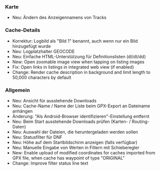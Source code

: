 
### Karte
- Neu: Ändern des Anzeigennamens von Tracks

### Cache-Details
- Korrektur: Logbild als "Bild 1" benannt, auch wenn nur ein Bild hinzugefügt wurde
- Neu: Logplatzhalter GEOCODE
- Neu: Einfache HTML-Unterstützung für Definitionslisten (dl/dt/dd)
- New: Open zoomable image view when tapping on listing images
- Fix: Open links in listings in integrated web view (if enabled)
- Change: Render cache description in background and limit length to 50,000 characters by default

### Allgemein
- Neu: Ansicht für ausstehende Downloads
- Neu: Cache-Name / Name der Liste beim GPX-Export an Dateiname anhängen
- Änderung: "Als Android-Browser identifizieren"-Einstellung entfernt
- Neu: Beim Start ausstehende Downloads prüfen (Karten- / Routing-Daten)
- Neu: Auswahl der Dateien, die heruntergeladen werden sollen
- Neu: Statusfilter für DNF
- Neu: Höhe auf dem Startbildschirm anzeigen (falls verfügbar)
- Neu: Manuelle Eingabe von Werten in Filtern mit Schieberegler
- New: Enable upload of modified coordinates for caches imported from GPX file, when cache has waypoint of type "ORIGINAL"
- Change: Improve filter status line text

